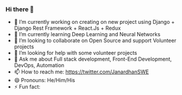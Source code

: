 ### Hi there 👋

- 🔭 I’m currently working on creating on new project using Django + Django Rest Framework + React.Js + Redux
- 🌱 I’m currently learning Deep Learning and Neural Networks
- 👯 I’m looking to collaborate on Open Source and support Volunteer projects
- 🤔 I’m looking for help with some volunteer projects
- 💬 Ask me about Full stack development, Front-End Development, DevOps, Automation
- 📫 How to reach me: https://twitter.com/JanardhanSWE
- 😄 Pronouns: He/Him/His
- ⚡ Fun fact: 
